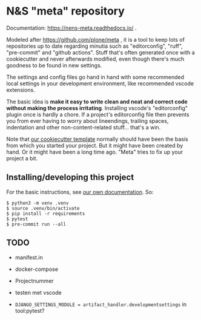 # N&S "meta" repository

Documentation: https://nens-meta.readthedocs.io/ .

Modeled after https://github.com/plone/meta , it is a tool to keep lots of repositories up to date regarding minutia such as "editorconfig", "ruff", "pre-commit" and "github actions". Stuff that's often generated once with a cookiecutter and never afterwards modified, even though there's much goodness to be found in new settings.

The settings and config files go hand in hand with some recommended local settings in your development environment, like recommended vscode extensions.

The basic idea is **make it easy to write clean and neat and correct code without making the process irritating**. Installing vscode's "editorconfig" plugin once is hardly a chore. If a project's editorconfig file then prevents you from ever having to worry about lineendings, trailing spaces, indentation and other non-content-related stuff... that's a win.

Note that [our cookiecutter template](https://github.com/nens/cookiecutter-python-template) normally should have been the basis from which you started your project. But it might have been created by hand. Or it might have been a long time ago. "Meta" tries to fix up your project a bit.


## Installing/developing this project

For the basic instructions, see [our own documentation](https://nens-meta.readthedocs.io/en/latest/usage.html). So:

    $ python3 -m venv .venv
    $ source .venv/bin/activate
    $ pip install -r requirements
    $ pytest
    $ pre-commit run --all


## TODO

- manifest.in

- docker-compose

- Projectnummer

- testen met vscode

- `DJANGO_SETTINGS_MODULE = artifact_handler.developmentsettings` in tool:pytest?
